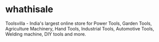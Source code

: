 # whathisale
 Toolsvilla - India's largest online store for Power Tools, Garden Tools, Agriculture Machinery, Hand Tools, Industrial Tools, Automotive Tools, Welding machine, DIY tools and more.
